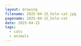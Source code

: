 ```yaml
---
layout: drawing
filename: 2025-04-15_hole-cat.jpg
pagename: 2025-04-15_hole-cat
date: 2025-04-15
tags:
  - cats
  - animals
---
```

